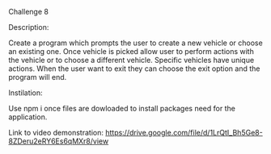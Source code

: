 Challenge 8

Description:

Create a program which prompts the user to create a new vehicle or choose an existing one. 
Once vehicle is picked allow user to perform actions with the vehicle or to choose a different vehicle.
Specific vehicles have unique actions.
When the user want to exit they can choose the exit option and the program will end.

Instilation:

Use npm i once files are dowloaded to install packages need for the application.


Link to video demonstration:
https://drive.google.com/file/d/1LrQtI_Bh5Ge8-8ZDeru2eRY6Es6qMXr8/view